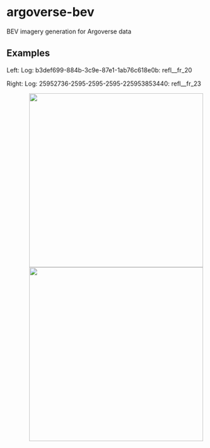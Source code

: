 # argoverse-bev
BEV imagery generation for Argoverse data

## Examples

Left:
Log: b3def699-884b-3c9e-87e1-1ab76c618e0b: refl__fr_20

Right:
Log: 25952736-2595-2595-2595-225953853440: refl__fr_23


<p align="center">
  <img src="https://user-images.githubusercontent.com/16724970/107567308-8df69e80-6bb3-11eb-844c-0a87a2dbc4a4.png" height="400">
  <img src="https://user-images.githubusercontent.com/16724970/107567410-a23a9b80-6bb3-11eb-962c-3d86518509c4.png" height="400"> 
</p>
